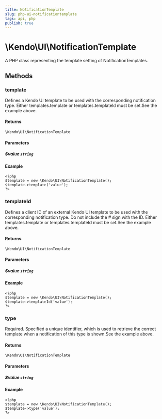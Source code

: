 ```yaml
---
title: NotificationTemplate
slug: php-ui-notificationtemplate
tags: api, php
publish: true
---
```


# \Kendo\UI\NotificationTemplate

A PHP class representing the template setting of NotificationTemplates.


## Methods

### template
Defines a Kendo UI template to be used with the corresponding notification type. Either templates.template or templates.templateId must be set.See the example above.

#### Returns
`\Kendo\UI\NotificationTemplate`

#### Parameters

##### $value `string`



#### Example 
    <?php
    $template = new \Kendo\UI\NotificationTemplate();
    $template->template('value');
    ?>

### templateId
Defines a client ID of an external Kendo UI template to be used with the corresponding notification type. Do not include the # sign with the ID.
Either templates.template or templates.templateId must be set.See the example above.

#### Returns
`\Kendo\UI\NotificationTemplate`

#### Parameters

##### $value `string`



#### Example 
    <?php
    $template = new \Kendo\UI\NotificationTemplate();
    $template->templateId('value');
    ?>

### type
Required. Specified a unique identifier, which is used to retrieve the correct template when a notification of this type is shown.See the example above.

#### Returns
`\Kendo\UI\NotificationTemplate`

#### Parameters

##### $value `string`



#### Example 
    <?php
    $template = new \Kendo\UI\NotificationTemplate();
    $template->type('value');
    ?>

